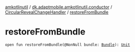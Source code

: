 [amkotlinutil](../../index.md) / [dk.adaptmobile.amkotlinutil.conductor](../index.md) / [CircularRevealChangeHandler](index.md) / [restoreFromBundle](restore-from-bundle.md)

# restoreFromBundle

`open fun restoreFromBundle(@NonNull bundle: `[`Bundle`](https://developer.android.com/reference/android/os/Bundle.html)`): `[`Unit`](https://kotlinlang.org/api/latest/jvm/stdlib/kotlin/-unit/index.html)